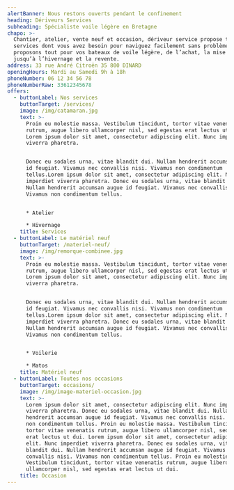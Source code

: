 ```yaml
---
alertBanner: Nous restons ouverts pendant le confinement
heading: Dériveurs Services
subheading: Spécialiste voile légère en Bretagne
chapo: >-
  Chantier, atelier, vente neuf et occasion, dériveur service propose tous les
  services dont vous avez besoin pour naviguez facilement sans problème. Nous
  proposons tout pour vos bateaux de voile légère, de l’achat, la mise au point
  jusqu’à l’hivernage et la revente.
address: 33 rue André Citroën 35 800 DINARD
openingHours: Mardi au Samedi 9h à 18h
phoneNumber: 06 12 34 56 78
phoneNumberRaw: 33612345678
offers:
  - buttonLabel: Nos services
    buttonTarget: /services/
    image: /img/catamaran.jpg
    text: >-
      Proin eu molestie massa. Vestibulum tincidunt, tortor vitae venenatis
      rutrum, augue libero ullamcorper nisl, sed egestas erat lectus ut dui.
      Lorem ipsum dolor sit amet, consectetur adipiscing elit. Nunc imperdiet
      viverra pharetra.


      Donec eu sodales urna, vitae blandit dui. Nullam hendrerit accumsan augue
      id feugiat. Vivamus nec convallis nisi. Vivamus non condimentum
      tellus.Lorem ipsum dolor sit amet, consectetur adipiscing elit. Nunc
      imperdiet viverra pharetra. Donec eu sodales urna, vitae blandit dui.
      Nullam hendrerit accumsan augue id feugiat. Vivamus nec convallis nisi.
      Vivamus non condimentum tellus.


      * Atelier

      * Hivernage
    title: Services
  - buttonLabel: Le matériel neuf
    buttonTarget: /materiel-neuf/
    image: /img/remorque-combinee.jpg
    text: >-
      Proin eu molestie massa. Vestibulum tincidunt, tortor vitae venenatis
      rutrum, augue libero ullamcorper nisl, sed egestas erat lectus ut dui.
      Lorem ipsum dolor sit amet, consectetur adipiscing elit. Nunc imperdiet
      viverra pharetra.


      Donec eu sodales urna, vitae blandit dui. Nullam hendrerit accumsan augue
      id feugiat. Vivamus nec convallis nisi. Vivamus non condimentum
      tellus.Lorem ipsum dolor sit amet, consectetur adipiscing elit. Nunc
      imperdiet viverra pharetra. Donec eu sodales urna, vitae blandit dui.
      Nullam hendrerit accumsan augue id feugiat. Vivamus nec convallis nisi.
      Vivamus non condimentum tellus.


      * Voilerie

      * Matos
    title: Matériel neuf
  - buttonLabel: Toutes nos occasions
    buttonTarget: occasions/
    image: /img/image-materiel-occasion.jpg
    text: >-
      Lorem ipsum dolor sit amet, consectetur adipiscing elit. Nunc imperdiet
      viverra pharetra. Donec eu sodales urna, vitae blandit dui. Nullam
      hendrerit accumsan augue id feugiat. Vivamus nec convallis nisi. Vivamus
      non condimentum tellus. Proin eu molestie massa. Vestibulum tincidunt,
      tortor vitae venenatis rutrum, augue libero ullamcorper nisl, sed egestas
      erat lectus ut dui. Lorem ipsum dolor sit amet, consectetur adipiscing
      elit. Nunc imperdiet viverra pharetra. Donec eu sodales urna, vitae
      blandit dui. Nullam hendrerit accumsan augue id feugiat. Vivamus nec
      convallis nisi. Vivamus non condimentum tellus. Proin eu molestie massa.
      Vestibulum tincidunt, tortor vitae venenatis rutrum, augue libero
      ullamcorper nisl, sed egestas erat lectus ut dui. 
    title: Occasion
---
```


